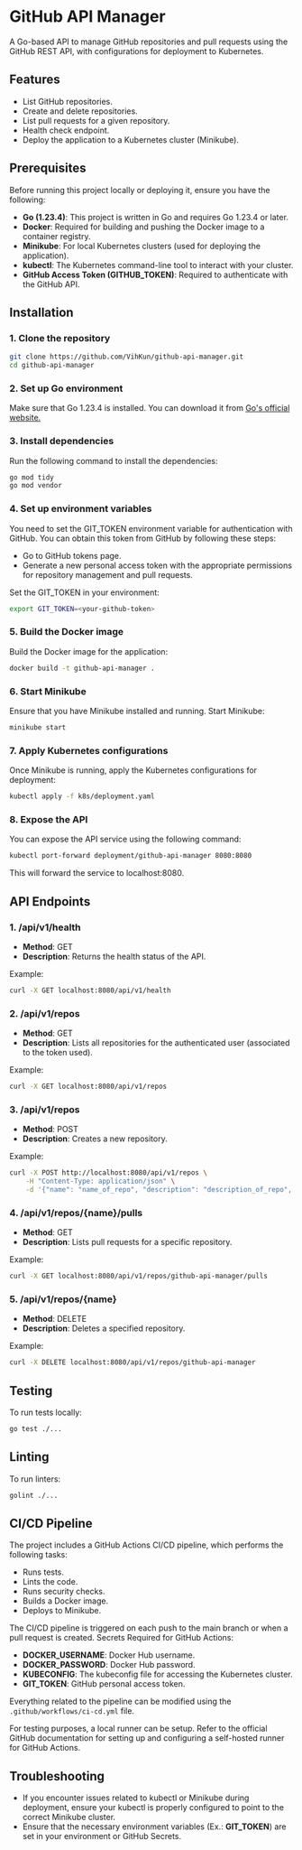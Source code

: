# GitHub API Manager

A Go-based API to manage GitHub repositories and pull requests using the GitHub REST API, with configurations for deployment to Kubernetes.

## Features

- List GitHub repositories.
- Create and delete repositories.
- List pull requests for a given repository.
- Health check endpoint.
- Deploy the application to a Kubernetes cluster (Minikube).

## Prerequisites

Before running this project locally or deploying it, ensure you have the following:

- **Go (1.23.4)**: This project is written in Go and requires Go 1.23.4 or later.
- **Docker**: Required for building and pushing the Docker image to a container registry.
- **Minikube**: For local Kubernetes clusters (used for deploying the application).
- **kubectl**: The Kubernetes command-line tool to interact with your cluster.
- **GitHub Access Token (GITHUB_TOKEN)**: Required to authenticate with the GitHub API.

## Installation

### 1. Clone the repository

```bash
git clone https://github.com/VihKun/github-api-manager.git
cd github-api-manager
```

### 2. Set up Go environment

Make sure that Go 1.23.4 is installed. You can download it from [Go's official website.](https://golang.org/dl/)

### 3. Install dependencies

Run the following command to install the dependencies:

```bash
go mod tidy
go mod vendor
```

### 4. Set up environment variables

You need to set the GIT_TOKEN environment variable for authentication with GitHub. You can obtain this token from GitHub by following these steps:

- Go to GitHub tokens page.
- Generate a new personal access token with the appropriate permissions for repository management and pull requests.

Set the GIT_TOKEN in your environment:

```bash
export GIT_TOKEN=<your-github-token>
```

### 5. Build the Docker image

Build the Docker image for the application:

```bash
docker build -t github-api-manager .
```

### 6. Start Minikube

Ensure that you have Minikube installed and running. Start Minikube:

```bash
minikube start
```

### 7. Apply Kubernetes configurations

Once Minikube is running, apply the Kubernetes configurations for deployment:

```bash
kubectl apply -f k8s/deployment.yaml
```

### 8. Expose the API

You can expose the API service using the following command:

```bash
kubectl port-forward deployment/github-api-manager 8080:8080
```

This will forward the service to localhost:8080.

## API Endpoints

### 1. /api/v1/health

- **Method**: GET
- **Description**: Returns the health status of the API.

Example:

```bash
curl -X GET localhost:8080/api/v1/health
```

### 2. /api/v1/repos

- **Method**: GET
- **Description**: Lists all repositories for the authenticated user (associated to the token used).

Example:

```bash
curl -X GET localhost:8080/api/v1/repos
```

### 3. /api/v1/repos

- **Method**: POST
- **Description**: Creates a new repository.

Example:

```bash
curl -X POST http://localhost:8080/api/v1/repos \
    -H "Content-Type: application/json" \
    -d '{"name": "name_of_repo", "description": "description_of_repo", "private": true}'
```

### 4. /api/v1/repos/{name}/pulls

- **Method**: GET
- **Description**: Lists pull requests for a specific repository.

Example:

```bash
curl -X GET localhost:8080/api/v1/repos/github-api-manager/pulls
```

### 5. /api/v1/repos/{name}

- **Method**: DELETE
- **Description**: Deletes a specified repository.

Example:

```bash
curl -X DELETE localhost:8080/api/v1/repos/github-api-manager
```

## Testing

To run tests locally:

```bash
go test ./...
```

## Linting

To run linters:

```bash
golint ./...
```

## CI/CD Pipeline

The project includes a GitHub Actions CI/CD pipeline, which performs the following tasks:

- Runs tests.
- Lints the code.
- Runs security checks.
- Builds a Docker image.
- Deploys to Minikube.

The CI/CD pipeline is triggered on each push to the main branch or when a pull request is created.
Secrets Required for GitHub Actions:

- **DOCKER_USERNAME**: Docker Hub username.
- **DOCKER_PASSWORD**: Docker Hub password.
- **KUBECONFIG**: The kubeconfig file for accessing the Kubernetes cluster.
- **GIT_TOKEN**: GitHub personal access token.

Everything related to the pipeline can be modified using the `.github/workflows/ci-cd.yml` file.

For testing purposes, a local runner can be setup. Refer to the official GitHub documentation for setting up and configuring a self-hosted runner for GitHub Actions.

## Troubleshooting

- If you encounter issues related to kubectl or Minikube during deployment, ensure your kubectl is properly configured to point to the correct Minikube cluster.
- Ensure that the necessary environment variables (Ex.: **GIT_TOKEN**) are set in your environment or GitHub Secrets.